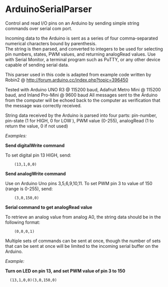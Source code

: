# ArduinoSerialParser
Control and read I/O pins on an Arduino by sending simple string commands over serial com port.

Incoming data to the Arduino is sent as a series of four comma-separated numerical characters bound by parenthesis.  
The string is then parsed, and converted to integers to be used for selecting pin numbers, states, PWM values, and returning analogRead values.  Use with Serial Monitor, a terminal program such as PuTTY, or any other device capable of sending serial data.

This parser used in this code is adapted from example code written by Robin2 @ http://forum.arduino.cc/index.php?topic=396450

Tested with Arduino UNO R3 @ 115200 baud, Adafruit Metro Mini @ 115200 baud, and Inland Pro-Mini @ 9600 baud
All messages sent to the Arduino from the computer will be echoed back to the computer as verification that the
message was correctly received.
 
String data received by the Arduino is parsed into four parts:
pin-number, pin-state (1 for HIGH, 0 for LOW ), PWM value (0-255), analogRead (1 to return the value, 0 if not used)


  *Examples:*

  **Send digitalWrite command**
  
  To set digital pin 13 HIGH, send:

        (13,1,0,0)

  **Send analogWrite command**
  
  Use on Arduino Uno pins 3,5,6,9,10,11.
  To set PWM pin 3 to value of 150 (range is 0-255), send:

        (3,0,150,0)

  **Serial command to get analogRead value**
  
  To retrieve an analog value from analog A0, the string data should be in the following format:

        (0,0,0,1)

Multiple sets of commands can be sent at once, though the number of sets that can be sent at once will be limited to the 
incoming serial buffer on the Arduino.

*Example:*

 **Turn on LED on pin 13, and set PWM value of pin 3 to 150**
 
      (13,1,0,0)(3,0,150,0)
